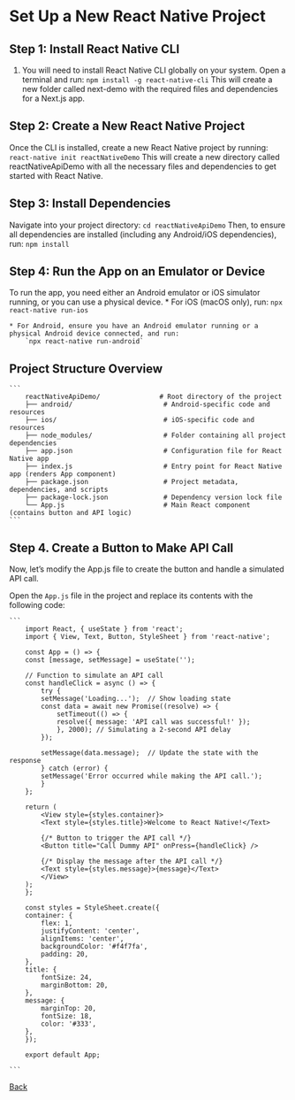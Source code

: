 # Set Up a New React Native Project

## Step 1: Install React Native CLI
1. You will need to install React Native CLI globally on your system. Open a terminal and run:
    `npm install -g react-native-cli`
This will create a new folder called next-demo with the required files and dependencies for a Next.js app.

## Step 2: Create a New React Native Project
Once the CLI is installed, create a new React Native project by running:
    `react-native init reactNativeDemo`
This will create a new directory called reactNativeApiDemo with all the necessary files and dependencies to get started with React Native.

## Step 3: Install Dependencies
Navigate into your project directory:
    `cd reactNativeApiDemo`
Then, to ensure all dependencies are installed (including any Android/iOS dependencies), run:
    `npm install`

## Step 4: Run the App on an Emulator or Device
To run the app, you need either an Android emulator or iOS simulator running, or you can use a physical device.
    * For iOS (macOS only), run: 
        `npx react-native run-ios`

    * For Android, ensure you have an Android emulator running or a physical Android device connected, and run:
        `npx react-native run-android`

## Project Structure Overview
    ```
        reactNativeApiDemo/               # Root directory of the project
        ├── android/                       # Android-specific code and resources
        ├── ios/                           # iOS-specific code and resources
        ├── node_modules/                  # Folder containing all project dependencies
        ├── app.json                       # Configuration file for React Native app
        ├── index.js                       # Entry point for React Native app (renders App component)
        ├── package.json                   # Project metadata, dependencies, and scripts
        ├── package-lock.json              # Dependency version lock file
        └── App.js                         # Main React component (contains button and API logic)
    ```

## Step 4. Create a Button to Make API Call
Now, let’s modify the App.js file to create the button and handle a simulated API call.

Open the `App.js` file in the project and replace its contents with the following code:

    ```
        import React, { useState } from 'react';
        import { View, Text, Button, StyleSheet } from 'react-native';

        const App = () => {
        const [message, setMessage] = useState('');

        // Function to simulate an API call
        const handleClick = async () => {
            try {
            setMessage('Loading...');  // Show loading state
            const data = await new Promise((resolve) => {
                setTimeout(() => {
                resolve({ message: 'API call was successful!' });
                }, 2000); // Simulating a 2-second API delay
            });

            setMessage(data.message);  // Update the state with the response
            } catch (error) {
            setMessage('Error occurred while making the API call.');
            }
        };

        return (
            <View style={styles.container}>
            <Text style={styles.title}>Welcome to React Native!</Text>

            {/* Button to trigger the API call */}
            <Button title="Call Dummy API" onPress={handleClick} />

            {/* Display the message after the API call */}
            <Text style={styles.message}>{message}</Text>
            </View>
        );
        };

        const styles = StyleSheet.create({
        container: {
            flex: 1,
            justifyContent: 'center',
            alignItems: 'center',
            backgroundColor: '#f4f7fa',
            padding: 20,
        },
        title: {
            fontSize: 24,
            marginBottom: 20,
        },
        message: {
            marginTop: 20,
            fontSize: 18,
            color: '#333',
        },
        });

        export default App;

    ```
 
[Back](../Readme.md)